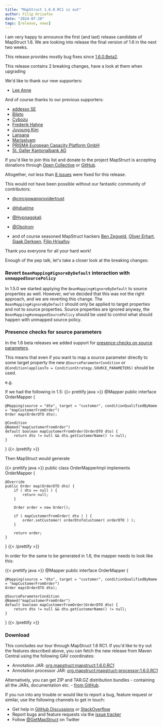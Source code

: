```yaml
---
title: "MapStruct 1.6.0.RC1 is out"
author: Filip Hrisafov
date: "2024-07-20"
tags: [release, news]
---
```


I am very happy to announce the first (and last) release candidate of MapStruct 1.6.
We are looking into release the final version of 1.6 in the next two weeks.

This release provides mostly bug fixes since [1.6.0.Beta2](https://mapstruct.org/news/2024-04-20-mapstruct-1_6_0_Beta2-is-out/).

This release contains 2 breaking changes, have a look at them when upgrading

We'd like to thank our new supporters:

* [Lee Anne](https://github.com/AnneMayor)

And of course thanks to our previous supporters:

* [addesso SE](https://github.com/adessoSE)
* [Bileto](https://opencollective.com/bileto)
* [Cybozu](https://github.com/cybozu)
* [Frederik Hahne](https://opencollective.com/atomfrede)
* [Juyoung Kim](https://github.com/kjuyoung)
* [Lansana](https://opencollective.com/lansana)
* [Mariselvam](https://github.com/marisnb)
* [PRISMA European Capacity Platform GmbH](https://github.com/jan-prisma)
* [St. Galler Kantonalbank AG](https://opencollective.com/st-galler-kantonalbank-ag)

If you'd like to join this list and donate to the project MapStruct is accepting donations through [Open Collective](https://opencollective.com/mapstruct) or [GitHub](https://github.com/sponsors/mapstruct).

<!--more-->

Altogether, not less than [8 issues](https://github.com/mapstruct/mapstruct/issues?q=milestone%3A1.6.0.RC1) were fixed for this release.

This would not have been possible without our fantastic community of contributors:

* [@cmcgowanprovidertrust](https://github.com/cmcgowanprovidertrust)
* [@hduelme](https://github.com/hduelme)
* [@Hypnagokali](https://github.com/Hypnagokali)
* [@Obolrom](https://github.com/Obolrom)

* and of course seasoned MapStruct hackers [Ben Zegveld](https://github.com/Zegveld), [Oliver Erhart](https://github.com/thunderhook), [Sjaak Derksen](https://github.com/sjaakd), [Filip Hrisafov](https://github.com/filiphr).

Thank you everyone for all your hard work!

Enough of the pep talk, let's take a closer look at the breaking changes:

### Revert `BeanMapping#ignoreByDefault` interaction with `unmappedSourcePolicy`

In 1.5.0 we started applying the `BeanMapping#ignoreByDefault` to source properties as well.
However, we've decided that this was not the right approach, and we are reverting this change.
The `BeanMapping#ignoreByDefault` should only be applied to target properties and not to source properties.
Source properties are ignored anyway, the `BeanMapping#unmappedSourcePolicy` should be used to control what should happen with unmapped source policy.

### Presence checks for source parameters

In the 1.6 beta releases we added support for [presence checks on source parameters](2024-05-11-mapstruct-1_6_0_Beta2-is-out.md#conditional-mapping-for-source-parameters).

This means that even if you want to map a source parameter directly to some target property the new `@SourceParameterCondition` or `@Condition(appliesTo = ConditionStrategy.SOURCE_PARAMETERS)` should be used.

e.g.

If we had the following in 1.5:
{{< prettify java >}}
@Mapper
public interface OrderMapper {

    @Mapping(source = "dto", target = "customer", conditionQualifiedByName = "mapCustomerFromOrder")
    Order map(OrderDTO dto);

    @Condition
    @Named("mapCustomerFromOrder")
    default boolean mapCustomerFromOrder(OrderDTO dto) {
        return dto != null && dto.getCustomerName() != null;
    }

}
{{< /prettify >}}

Then MapStruct would generate

{{< prettify java >}}
public class OrderMapperImpl implements OrderMapper {

    @Override
    public Order map(OrderDTO dto) {
        if ( dto == null ) {
            return null;
        }

        Order order = new Order();

        if ( mapCustomerFromOrder( dto ) ) {
            order.setCustomer( orderDtoToCustomer( orderDTO ) );
        }

        return order;
    }
}
{{< /prettify >}}

In order for the same to be generated in 1.6, the mapper needs to look like this:

{{< prettify java >}}
@Mapper
public interface OrderMapper {

    @Mapping(source = "dto", target = "customer", conditionQualifiedByName = "mapCustomerFromOrder")
    Order map(OrderDTO dto);

    @SourceParameterCondition
    @Named("mapCustomerFromOrder")
    default boolean mapCustomerFromOrder(OrderDTO dto) {
        return dto != null && dto.getCustomerName() != null;
    }

}
{{< /prettify >}}

### Download

This concludes our tour through MapStruct 1.6 RC1.
If you'd like to try out the features described above, you can fetch the new release from Maven Central using the following GAV coordinates:

* Annotation JAR: [org.mapstruct:mapstruct:1.6.0.RC1](http://search.maven.org/#artifactdetails|org.mapstruct|mapstruct|1.6.0.RC1|jar) 
* Annotation processor JAR: [org.mapstruct:mapstruct-processor:1.6.0.RC1](http://search.maven.org/#artifactdetails|org.mapstruct|mapstruct-processor|1.6.0.Beta2|jar)

Alternatively, you can get ZIP and TAR.GZ distribution bundles - containing all the JARs, documentation etc. - [from GitHub](https://github.com/mapstruct/mapstruct/releases/tag/1.6.0.RC1).

If you run into any trouble or would like to report a bug, feature request or similar, use the following channels to get in touch:

* Get help in [GitHub Discussions](https://github.com/mapstruct/mapstruct/discussions) or [StackOverflow](https://stackoverflow.com/questions/tagged/mapstruct)
* Report bugs and feature requests via the [issue tracker](https://github.com/mapstruct/mapstruct/issues)
* Follow [@GetMapStruct](https://twitter.com/GetMapStruct) on Twitter
